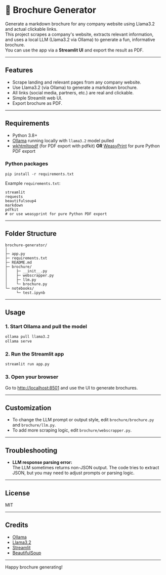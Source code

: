 # 📰 Brochure Generator

Generate a markdown brochure for any company website using Llama3.2 and actual clickable links.  
This project scrapes a company's website, extracts relevant information, and uses a local LLM (Llama3.2 via Ollama) to generate a fun, informative brochure.  
You can use the app via a **Streamlit UI** and export the result as PDF.

---

## Features

- Scrape landing and relevant pages from any company website.
- Use Llama3.2 (via Ollama) to generate a markdown brochure.
- All links (social media, partners, etc.) are real and clickable.
- Simple Streamlit web UI.
- Export brochure as PDF.

---

## Requirements

- Python 3.8+
- [Ollama](https://ollama.com/) running locally with `llama3.2` model pulled
- [wkhtmltopdf](https://wkhtmltopdf.org/downloads.html) (for PDF export with pdfkit) **OR** [WeasyPrint](https://weasyprint.org/) for pure Python PDF export

### Python packages

```
pip install -r requirements.txt
```

Example `requirements.txt`:
```
streamlit
requests
beautifulsoup4
markdown
pdfkit
# or use weasyprint for pure Python PDF export
```

---

## Folder Structure

```
brochure-generator/
│
├─ app.py
├─ requirements.txt
├─ README.md
├─ brochure/
│    ├─ __init__.py
│    ├─ webscrapper.py
│    ├─ llm.py
│    └─ brochure.py
└─ notebooks/
     └─ test.ipynb
```

---

## Usage

### 1. Start Ollama and pull the model

```sh
ollama pull llama3.2
ollama serve
```

### 2. Run the Streamlit app

```sh
streamlit run app.py
```

### 3. Open your browser

Go to [http://localhost:8501](http://localhost:8501) and use the UI to generate brochures.

---

## Customization

- To change the LLM prompt or output style, edit `brochure/brochure.py` and `brochure/llm.py`.
- To add more scraping logic, edit `brochure/webscrapper.py`.

---

## Troubleshooting

- **LLM response parsing error:**  
  The LLM sometimes returns non-JSON output. The code tries to extract JSON, but you may need to adjust prompts or parsing logic.

---

## License

MIT

---

## Credits

- [Ollama](https://ollama.com/)
- [Llama3.2](https://ollama.com/library/llama3)
- [Streamlit](https://streamlit.io/)
- [BeautifulSoup](https://www.crummy.com/software/BeautifulSoup/)

---

Happy brochure generating!